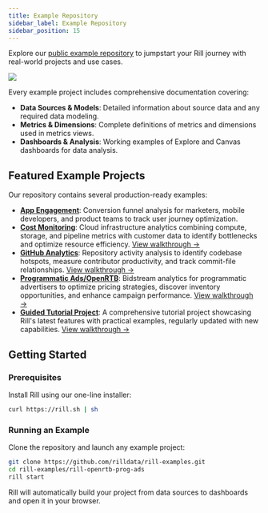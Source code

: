 ```yaml
---
title: Example Repository
sidebar_label: Example Repository
sidebar_position: 15
---
```


Explore our [public example repository](https://github.com/rilldata/rill-examples/) to jumpstart your Rill journey with real-world projects and use cases.

<img src = '/img/tutorials/rill-basics/new-rill-project.png' class='rounded-gif' />
<br />

Every example project includes comprehensive documentation covering:

- **Data Sources & Models**: Detailed information about source data and any required data modeling.
- **Metrics & Dimensions**: Complete definitions of metrics and dimensions used in metrics views.
- **Dashboards & Analysis**: Working examples of Explore and Canvas dashboards for data analysis.

## Featured Example Projects

Our repository contains several production-ready examples:

- **[App Engagement](https://github.com/rilldata/rill-examples/tree/main/rill-app-engagement)**: Conversion funnel analysis for marketers, mobile developers, and product teams to track user journey optimization.
- **[Cost Monitoring](https://github.com/rilldata/rill-examples/tree/main/rill-cost-monitoring)**: Cloud infrastructure analytics combining compute, storage, and pipeline metrics with customer data to identify bottlenecks and optimize resource efficiency. [View walkthrough →](/guides/cost-monitoring-analytics)
- **[GitHub Analytics](https://github.com/rilldata/rill-examples/tree/main/rill-github-analytics)**: Repository activity analysis to identify codebase hotspots, measure contributor productivity, and track commit-file relationships. [View walkthrough →](/guides/github-analytics)
- **[Programmatic Ads/OpenRTB](https://github.com/rilldata/rill-examples/tree/main/rill-openrtb-prog-ads)**: Bidstream analytics for programmatic advertisers to optimize pricing strategies, discover inventory opportunities, and enhance campaign performance. [View walkthrough →](/guides/openrtb-analytics)
- **[Guided Tutorial Project](https://github.com/rilldata/rill-examples/tree/main/my-rill-tutorial)**: A comprehensive tutorial project showcasing Rill's latest features with practical examples, regularly updated with new capabilities. [View walkthrough →](/guides/tutorial/rill-basics/launch)

## Getting Started

### Prerequisites

Install Rill using our one-line installer:

```bash
curl https://rill.sh | sh
```

### Running an Example

Clone the repository and launch any example project:

```bash
git clone https://github.com/rilldata/rill-examples.git
cd rill-examples/rill-openrtb-prog-ads
rill start
```

Rill will automatically build your project from data sources to dashboards and open it in your browser.

